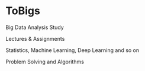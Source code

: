 # ToBigs
Big Data Analysis Study

Lectures & Assignments  

Statistics, Machine Learning, Deep Learning and so on

Problem Solving and Algorithms
